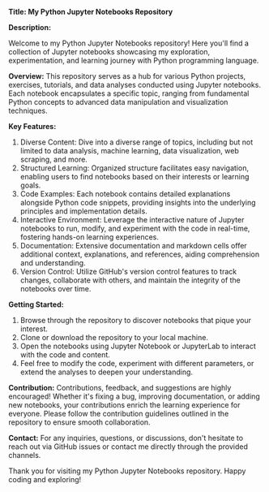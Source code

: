 **Title: My Python Jupyter Notebooks Repository**

**Description:**

Welcome to my Python Jupyter Notebooks repository! Here you'll find a collection of Jupyter notebooks showcasing my exploration, experimentation, and learning journey with Python programming language.

**Overview:**
This repository serves as a hub for various Python projects, exercises, tutorials, and data analyses conducted using Jupyter notebooks. Each notebook encapsulates a specific topic, ranging from fundamental Python concepts to advanced data manipulation and visualization techniques.

**Key Features:**

  1. Diverse Content: Dive into a diverse range of topics, including but not limited to data analysis, machine learning, data visualization, web scraping, and more.
  2. Structured Learning: Organized structure facilitates easy navigation, enabling users to find notebooks based on their interests or learning goals.
  3. Code Examples: Each notebook contains detailed explanations alongside Python code snippets, providing insights into the underlying principles and implementation details.
  4. Interactive Environment: Leverage the interactive nature of Jupyter notebooks to run, modify, and experiment with the code in real-time, fostering hands-on learning experiences.
  5. Documentation: Extensive documentation and markdown cells offer additional context, explanations, and references, aiding comprehension and understanding.
  6. Version Control: Utilize GitHub's version control features to track changes, collaborate with others, and maintain the integrity of the notebooks over time.

**Getting Started:**

  1. Browse through the repository to discover notebooks that pique your interest.
  2. Clone or download the repository to your local machine.
  3. Open the notebooks using Jupyter Notebook or JupyterLab to interact with the code and content.
  4. Feel free to modify the code, experiment with different parameters, or extend the analyses to deepen your understanding.

**Contribution:**
Contributions, feedback, and suggestions are highly encouraged! Whether it's fixing a bug, improving documentation, or adding new notebooks, your contributions enrich the learning experience for everyone. Please follow the contribution guidelines outlined in the repository to ensure smooth collaboration.

**Contact:**
For any inquiries, questions, or discussions, don't hesitate to reach out via GitHub issues or contact me directly through the provided channels.

Thank you for visiting my Python Jupyter Notebooks repository. Happy coding and exploring!
